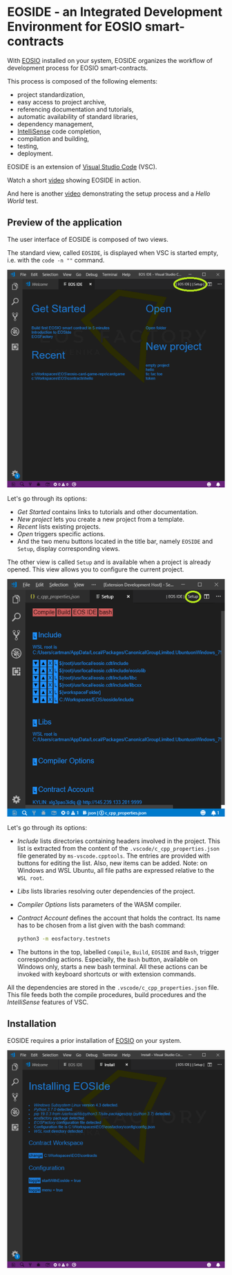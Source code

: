 # EOSIDE - an Integrated Development Environment for EOSIO smart-contracts

With [EOSIO](https://github.com/eosio) installed on your system, EOSIDE organizes the workflow of development process for EOSIO smart-contracts.

This process is composed of the following elements:

* project standardization,
* easy access to project archive,
* referencing documentation and tutorials,
* automatic availability of standard libraries,
* dependency management,
* [IntelliSense](https://code.visualstudio.com/docs/editor/intellisense) code completion,
* compilation and building,
* testing,
* deployment.

EOSIDE is an extension of [Visual Studio Code](https://code.visualstudio.com/) (VSC).

Watch a short [video]("https://eosfactory.io/eoside/html/_static/five_minutes.mp4) showing EOSIDE in action.

And here is another [video](https://eosfactory.io/eoside/html/_static/installing.mp4) demonstrating the setup process and a *Hello World*  test.

## Preview of the application

The user interface of EOSIDE is composed of two views.

The standard view, called `EOSIDE`, is displayed when VSC is started empty, i.e. with the `code -n ""` command.

![Get Started view](docs/images/get_started.png)

Let's go through its options:

* *Get Started* contains links to tutorials and other documentation.
* *New project* lets you create a new project from a template.
* *Recent* lists existing projects.
* *Open* triggers specific actions.
* And the two menu buttons located in the title bar, namely `EOSIDE` and `Setup`, display corresponding views.


The other view is called `Setup` and is available when a project is already opened. This view allows you to configure the current project.

![Setup view](docs/images/setup.png)

Let's go through its options:

* *Include* lists directories containing headers involved in the project. This list is extracted from the content of the `.vscode/c_cpp_properties.json` file generated by `ms-vscode.cpptools`. The entries are provided with buttons for editing the list. Also, new items can be added. Note: on Windows and WSL Ubuntu, all file paths are expressed relative to the `WSL root`.

* *Libs* lists libraries resolving outer dependencies of the project.

* *Compiler Options* lists parameters of the WASM compiler.

* *Contract Account* defines the account that holds the contract. Its name has to be chosen from a list given with the bash command:

    ```bash
    python3 -m eosfactory.testnets
    ```

* The buttons in the top, labelled `Compile`, `Build`, `EOSIDE` and `Bash`, trigger corresponding actions. Especially, the `Bash` button, available on Windows only, starts a new bash terminal. All these actions can be invoked with keyboard shortcuts or with extension commands.

All the dependencies are stored in the `.vscode/c_cpp_properties.json` file. This file feeds both the compile procedures, build procedures and the *IntelliSense* features of VSC.

## Installation

EOSIDE requires a prior installation of [EOSIO](https://github.com/eosio) on your system.

![Setup view](docs/images/install.png)


